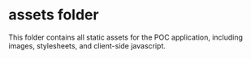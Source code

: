 # assets folder
This folder contains all static assets for the POC application, including images, stylesheets, and client-side javascript.